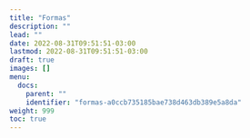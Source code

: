 ```yaml
---
title: "Formas"
description: ""
lead: ""
date: 2022-08-31T09:51:51-03:00
lastmod: 2022-08-31T09:51:51-03:00
draft: true
images: []
menu:
  docs:
    parent: ""
    identifier: "formas-a0ccb735185bae738d463db389e5a8da"
weight: 999
toc: true
---
```

